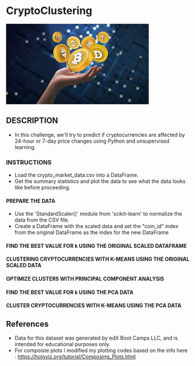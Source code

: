 # CryptoClustering

![Alt Text](./images/crypto.png)

## DESCRIPTION
- In this challenge, we'll try to predict if cryptocurrencies are affected by 24-hour or 7-day price changes using Python and unsupervised learning.

### INSTRUCTIONS 
- Load the crypto_market_data.csv into a DataFrame.
- Get the summary statistics and plot the data to see what the data looks like before proceeding.

#### PREPARE THE DATA
- Use the 'StandardScaler()' module from 'scikit-learn' to normalize the data from the CSV file.
- Create a DataFrame with the scaled data and set the "coin_id" index from the original DataFrame as the index for the new DataFrame

#### FIND THE BEST VALUE FOR k USING THE ORIGINAL SCALED DATAFRAME 

#### CLUSTERING CRYPTOCURRENCIES WITH K-MEANS USING THE ORIGINAL SCALED DATA

#### OPTIMIZE CLUSTERS WITH PRINCIPAL COMPONENT ANALYSIS

#### FIND THE BEST VALUE FOR k USING THE PCA DATA

#### CLUSTER CRYPTOCURRENCIES WITH K-MEANS USING THE PCA DATA




## References
 - Data for this dataset was generated by edX Boot Camps LLC, and is intended for educational purposes only.
 - For compoiste plots I modified my plotting codes based on the info here : 
 https://holoviz.org/tutorial/Composing_Plots.html 
